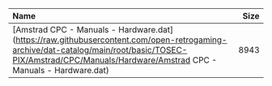|Name|Size|
|:---|---:|
|[Amstrad CPC - Manuals - Hardware.dat](https://raw.githubusercontent.com/open-retrogaming-archive/dat-catalog/main/root/basic/TOSEC-PIX/Amstrad/CPC/Manuals/Hardware/Amstrad CPC - Manuals - Hardware.dat)|8943|
